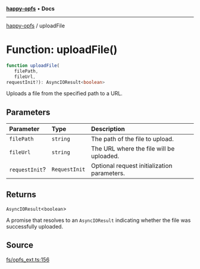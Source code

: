 [**happy-opfs**](../README.md) • **Docs**

***

[happy-opfs](../README.md) / uploadFile

# Function: uploadFile()

```ts
function uploadFile(
   filePath, 
   fileUrl, 
requestInit?): AsyncIOResult<boolean>
```

Uploads a file from the specified path to a URL.

## Parameters

| Parameter | Type | Description |
| :------ | :------ | :------ |
| `filePath` | `string` | The path of the file to upload. |
| `fileUrl` | `string` | The URL where the file will be uploaded. |
| `requestInit`? | `RequestInit` | Optional request initialization parameters. |

## Returns

`AsyncIOResult`\<`boolean`\>

A promise that resolves to an `AsyncIOResult` indicating whether the file was successfully uploaded.

## Source

[fs/opfs\_ext.ts:156](https://github.com/JiangJie/happy-opfs/blob/fcbf5b5ef2676cbf90b3a855acdadcf7a79ef72c/src/fs/opfs_ext.ts#L156)
